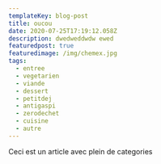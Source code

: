 ```yaml
---
templateKey: blog-post
title: oucou
date: 2020-07-25T17:19:12.058Z
description: dwedweddwdw ewed
featuredpost: true
featuredimage: /img/chemex.jpg
tags:
  - entree
  - vegetarien
  - viande
  - dessert
  - petitdej
  - antigaspi
  - zerodechet
  - cuisine
  - autre
---
```


Ceci est un article avec plein de categories
